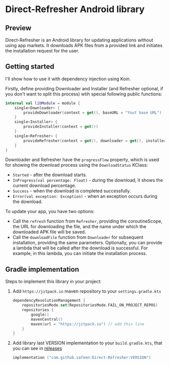 # Direct-Refresher Android library

## Preview

Direct-Refresher is an Android library for updating applications without using app markets.
It downloads APK files from a provided link and initiates the installation request for the user.

## Getting started

I'll show how to use it with dependency injection using Koin.

Firstly, define providing Downloader and Installer (and Refresher optional, if you don't want to split this process) wtih special following public functions:

```kt
internal val libModule = module {
    single<Downloader> {
        provideDownloader(context = get(), baseURL = "Yout base URL")
    }
    single<Installer> {
        provideInstaller(context = get())
    }
    single<Refresher> {
        provideRefresher(context = get(), downloader = get(), installer = get())
    }
}
```

Downloader and Refresher have the `progressFlow` property, which is used for showing the download process using the `DownloadStatus` KClass:

- `Started` - after the download starts.
- `InProgress(val percentage: Float)` - during the download, it shows the current download percentage.
- `Success` - when the download is completed successfully.
- `Error(val exception: Exception)` - when an exception occurs during the download.

To update your app, you have two options:

- Call the `refresh` function from `Refresher`, providing the coroutineScope, the URL for downloading the file, and the name under which the downloaded APK file will be saved.
- Call the `downloadFile` function from `Downloader` for subsequent installation, providing the same parameters. Optionally, you can provide a lambda that will be called after the download is successful. For example, in this lambda, you can initiate the installation process.

## Gradle implementation

Steps to implement this library in your project:

1. Add `https://jitpack.io` maven repository to your `settings.gradle.kts`

    ```kt
    dependencyResolutionManagement {
        repositoriesMode.set(RepositoriesMode.FAIL_ON_PROJECT_REPOS)
        repositories {
            google()
            mavenCentral()
            maven(url = "https://jitpack.io") // add this line 
        }
    }
    ```

2. Add library last VERSION implementation to your `build.gradle.kts`, that you can see in [releases](https://github.com/vafeen/Direct-Refresher/releases)

    ```kt
    implementation ("com.github.vafeen:Direct-Refresher:VERSION") 
    ```
